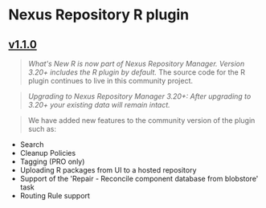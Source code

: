 # Nexus Repository R plugin

## [v1.1.0](https://github.com/sonatype-nexus-community/nexus-repository-r/blob/nexus-repository-r-1.1.0/README.md)

> **What's New* R is now part of Nexus Repository Manager. Version 3.20+ includes the R plugin by default.* The source code for the R plugin continues to live in this community project.

> **Upgrading to Nexus Repository Manager 3.20+:* After upgrading to 3.20+ your existing data will remain intact.*

> We have added new features to the community version of the plugin such as:

- Search
- Cleanup Policies
- Tagging (PRO only)
- Uploading R packages from UI to a hosted repository
- Support of the 'Repair - Reconcile component database from blobstore' task
- Routing Rule support
